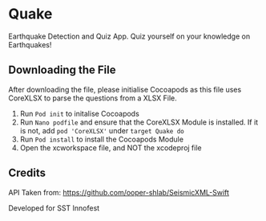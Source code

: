 # Quake

Earthquake Detection and Quiz App. Quiz yourself on your knowledge on Earthquakes!

## Downloading the File

After downloading the file, please initialise Cocoapods as this file uses CoreXLSX to parse the questions from a XLSX File. 
1. Run ```Pod init``` to initalise Cocoapods
2. Run ```Nano podfile``` and ensure that the CoreXLSX Module is installed. If it is not, add  ```pod 'CoreXLSX'``` under ```target Quake do```
3. Run ```Pod install``` to install the Cocoapods Module
4. Open the xcworkspace file, and NOT the xcodeproj file

## Credits
API Taken from: https://github.com/ooper-shlab/SeismicXML-Swift



Developed for SST Innofest
